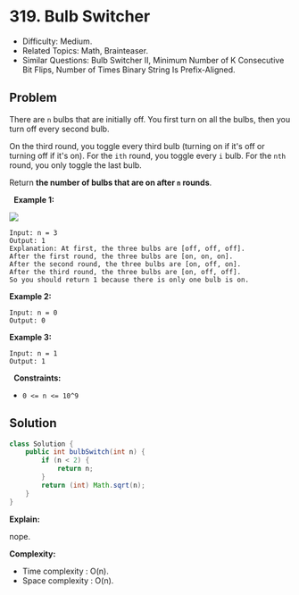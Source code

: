 # 319. Bulb Switcher

- Difficulty: Medium.
- Related Topics: Math, Brainteaser.
- Similar Questions: Bulb Switcher II, Minimum Number of K Consecutive Bit Flips, Number of Times Binary String Is Prefix-Aligned.

## Problem

There are ```n``` bulbs that are initially off. You first turn on all the bulbs, then you turn off every second bulb.

On the third round, you toggle every third bulb (turning on if it's off or turning off if it's on). For the ```ith``` round, you toggle every ```i``` bulb. For the ```nth``` round, you only toggle the last bulb.

Return **the number of bulbs that are on after ```n``` rounds**.

 
**Example 1:**

![](https://assets.leetcode.com/uploads/2020/11/05/bulb.jpg)

```
Input: n = 3
Output: 1
Explanation: At first, the three bulbs are [off, off, off].
After the first round, the three bulbs are [on, on, on].
After the second round, the three bulbs are [on, off, on].
After the third round, the three bulbs are [on, off, off]. 
So you should return 1 because there is only one bulb is on.
```

**Example 2:**

```
Input: n = 0
Output: 0
```

**Example 3:**

```
Input: n = 1
Output: 1
```

 
**Constraints:**


	
- ```0 <= n <= 10^9```



## Solution

```java
class Solution {
    public int bulbSwitch(int n) {
        if (n < 2) {
            return n;
        }
        return (int) Math.sqrt(n);
    }
}
```

**Explain:**

nope.

**Complexity:**

* Time complexity : O(n).
* Space complexity : O(n).
